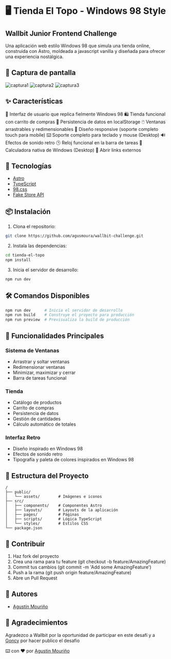 # 🖥️ Tienda El Topo - Windows 98 Style

## Wallbit Junior Frontend Challenge

Una aplicación web estilo Windows 98 que simula una tienda online, construida con Astro, moldeada a javascript vanilla y diseñada para ofrecer una experiencia nostálgica.

## 📸 Captura de pantalla

![captura1](https://github.com/user-attachments/assets/a47636b9-289f-44f8-b980-a20ea2755de0)
![captura2](https://github.com/user-attachments/assets/5f277601-c16f-437d-b4bd-f34d8aeb4cc2)
![captura3](https://github.com/user-attachments/assets/4be7ab8c-f66d-4cec-b32e-036c37743680)

## ✨ Características

🎨 Interfaz de usuario que replica fielmente Windows 98
🛍️ Tienda funcional con carrito de compras
💾 Persistencia de datos en localStorage
🖱️ Ventanas arrastrables y redimensionables
📱 Diseño responsive (soporte completo touch para mobile)
⌨️ Soporte completo para teclado y mouse (Desktop)
🔊 Efectos de sonido retro
🕒 Reloj funcional en la barra de tareas
🧮 Calculadora nativa de Windows (Desktop)
🔗 Abrir links externos

## 🚀 Tecnologías

- [Astro](https://astro.build/)
- [TypeScript](https://www.typescriptlang.org/)
- [98.css](https://jdan.github.io/98.css/)
- [Fake Store API](https://fakestoreapi.com/)

## 📦 Instalación

1. Clona el repositorio:

```bash
git clone https://github.com/agusmoura/wallbit-challenge.git
```

2. Instala las dependencias:

```bash
cd tienda-el-topo
npm install
```

3. Inicia el servidor de desarrollo:

```bash
npm run dev
```

## 🛠️ Comandos Disponibles

```bash
npm run dev      # Inicia el servidor de desarrollo
npm run build    # Construye el proyecto para producción
npm run preview  # Previsualiza la build de producción
```

## 🌟 Funcionalidades Principales

### Sistema de Ventanas

- Arrastrar y soltar ventanas
- Redimensionar ventanas
- Minimizar, maximizar y cerrar
- Barra de tareas funcional

### Tienda

- Catálogo de productos
- Carrito de compras
- Persistencia de datos
- Gestión de cantidades
- Cálculo automático de totales

### Interfaz Retro

- Diseño inspirado en Windows 98
- Efectos de sonido retro
- Tipografía y paleta de colores inspirados en Windows 98

## 📁 Estructura del Proyecto

```
/
├── public/
│   └── assets/        # Imágenes e iconos
├── src/
│   ├── components/    # Componentes Astro
│   ├── layouts/       # Layouts de la aplicación
│   ├── pages/         # Páginas
│   ├── scripts/       # Lógica TypeScript
│   └── styles/        # Estilos CSS
└── package.json
```

## 🤝 Contribuir

1. Haz fork del proyecto
2. Crea una rama para tu feature (git checkout -b feature/AmazingFeature)
3. Commit tus cambios (git commit -m 'Add some AmazingFeature')
4. Push a la rama (git push origin feature/AmazingFeature)
5. Abre un Pull Request

## 👥 Autores

- [Agustín Mouriño](https://github.com/agusmoura)

## 🙏 Agradecimientos

Agradezco a Wallbit por la oportunidad de participar en este desafí y a [Goncy](https://github.com/goncy) por hacer publico el desafio

⌨️ con ❤️ por [Agustin Mouriño](https://github.com/agusmoura)
